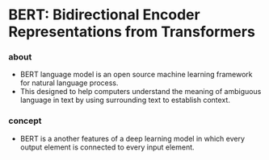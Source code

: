 # BERT: Bidirectional Encoder Representations from Transformers

### about

- BERT language model is an open source machine learning framework for natural language process.
- This designed to help computers understand the meaning of ambiguous language in text by using surrounding text to establish context.

### concept

- BERT is a another features of a deep learning model in which every output element is connected to every input element.